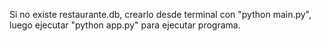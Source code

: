 Si no existe restaurante.db, crearlo desde terminal con "python main.py", luego ejecutar "python app.py" para ejecutar programa.
